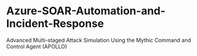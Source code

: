 # Azure-SOAR-Automation-and-Incident-Response
Advanced Multi-staged Attack Simulation Using the Mythic Command and Control Agent (APOLLO) 
